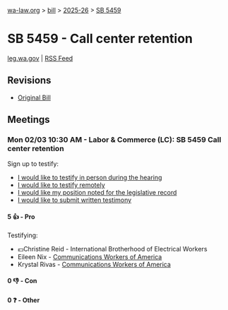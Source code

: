 [wa-law.org](/) > [bill](/bill/) > [2025-26](/bill/2025-26/) > [SB 5459](/bill/2025-26/sb/5459/)

# SB 5459 - Call center retention
[leg.wa.gov](https://app.leg.wa.gov/billsummary?BillNumber=5459&Year=2025&Initiative=false) | [RSS Feed](./rss.xml)

## Revisions
* [Original Bill](1/)

## Meetings
### Mon 02/03 10:30 AM - Labor & Commerce (LC): SB 5459 Call center retention
Sign up to testify:
* [I would like to testify in person during the hearing](https://app.leg.wa.gov/csi/Testifier/Add?chamber=House&mId=32665&aId=162619&caId=25276&tId=1)
* [I would like to testify remotely](https://app.leg.wa.gov/csi/Testifier/Add?chamber=House&mId=32665&aId=162619&caId=25276&tId=2)
* [I would like my position noted for the legislative record](https://app.leg.wa.gov/csi/Testifier/Add?chamber=House&mId=32665&aId=162619&caId=25276&tId=3)
* [I would like to submit written testimony](https://app.leg.wa.gov/csi/Testifier/Add?chamber=House&mId=32665&aId=162619&caId=25276&tId=4)

#### 5 👍 - Pro
Testifying:
* 💵Christine Reid - International Brotherhood of Electrical Workers
* Eileen Nix - [Communications Workers of America](/org/communications_workers_of_america/)
* Krystal Rivas - [Communications Workers of America](/org/communications_workers_of_america/)

#### 0 👎 - Con

#### 0 ❓ - Other
